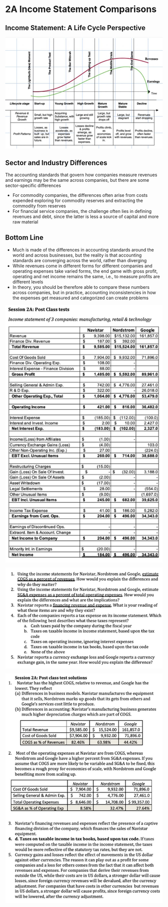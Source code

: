 # 2A Income Statement Comparisons

## Income Statement: A Life Cycle Perspective

![image](../../media/Accounting-for-Finance_2A-Income-Statement-Comparisions-image1.jpg)

## Sector and Industry Differences

The accounting standards that govern how companies measure revenues and earnings may be the same across companies, but there are some sector-specific differences

- For commodity companies, the differences often arise from costs expended exploring for commodity reserves and extracting the commodity from reserves
- For financial service companies, the challenge often lies in defining revenues and debt, since the latter is less a source of capital and more raw material

## Bottom Line

- Much is made of the differences in accounting standards around the world and across businesses, but the reality is that accounting standards are converging across the world, rather than diverging
- While revenues come in different forms for different companies and operating expenses take varied forms, the end game with gross profit, operating and net income remains the same, i.e., to measure profits are different levels
- In theory, you should be therefore able to compare these numbers across companies, but in practice, accounting inconsistencies in how the expenses get measured and categorized can create problems

![image](../../media/Accounting-for-Finance_2A-Income-Statement-Comparisions-image2.jpg)

![image](../../media/Accounting-for-Finance_2A-Income-Statement-Comparisions-image3.jpg)

![image](../../media/Accounting-for-Finance_2A-Income-Statement-Comparisions-image4.jpg)
